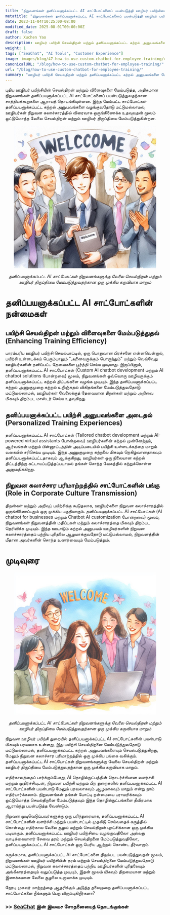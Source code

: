 ```yaml
---
title: "நிறுவனங்கள் தனிப்பயனாக்கப்பட்ட AI சாட்போட்களைப் பயன்படுத்தி ஊழியர் பயிற்சியை எவ்வாறு எளிதாக்கலாம்"
metatitle: "நிறுவனங்கள் தனிப்பயனாக்கப்பட்ட AI சாட்போட்களைப் பயன்படுத்தி ஊழியர் பயிற்சியை எவ்வாறு எளிதாக்கலாம் | SeaChat உடன் அடுத்த தலைமுறை சாட்போட்களை உருவாக்குதல் தொடர்"
date: 2023-11-04T10:25:00-08:00
modified_date: 2025-08-01T00:00:00Z
draft: false
author: Xuchen Yao
description: ஊழியர் பயிற்சி செயல்திறன் மற்றும் தனிப்பயனாக்கப்பட்ட கற்றல் அனுபவங்களை மேம்படுத்துவதில் தனிப்பயனாக்கப்பட்ட AI சாட்போட்களின் புரட்சிகரமான பங்கை ஆராயுங்கள், மேலும் நிறுவன கலாச்சார பரிமாற்றம் மற்றும் வணிக செயல்திறன் மேம்பாட்டில் அவற்றின் முக்கிய பங்கை பகுப்பாய்வு செய்யுங்கள்.
weight: 1
tags: ["SeaChat", "AI Tools", "Customer Experience"]
image: images/blog/47-how-to-use-custom-chatbot-for-employee-training/47-how-to-use-custom-chatbot-for-employee-training.png
canonicalURL: "/blog/how-to-use-custom-chatbot-for-employee-training/"
url: "/blog/how-to-use-custom-chatbot-for-employee-training/"
summary: "ஊழியர் பயிற்சி செயல்திறன் மற்றும் தனிப்பயனாக்கப்பட்ட கற்றல் அனுபவங்களை மேம்படுத்துவதில் தனிப்பயனாக்கப்பட்ட AI சாட்போட்களின் புரட்சிகரமான பங்கை ஆராயுங்கள், மேலும் நிறுவன கலாச்சார பரிமாற்றம் மற்றும் வணிக செயல்திறன் மேம்பாட்டில் அவற்றின் முக்கிய பங்கை பகுப்பாய்வு செய்யுங்கள்."
---
```


புதிய ஊழியர் பயிற்சியின் செயல்திறன் மற்றும் விளைவுகளை மேம்படுத்த, அதிகமான நிறுவனங்கள் தனிப்பயனாக்கப்பட்ட AI சாட்போட்களைப் பயன்படுத்துவதற்கான சாத்தியக்கூறுகளை ஆராயத் தொடங்கியுள்ளன. இந்த மேம்பட்ட சாட்போட்கள் தனிப்பயனாக்கப்பட்ட கற்றல் அனுபவங்களை வழங்குவதோடு மட்டுமல்லாமல், ஊழியர்கள் நிறுவன கலாச்சாரத்தில் விரைவாக ஒருங்கிணைக்க உதவுவதன் மூலம் ஒட்டுமொத்த வேலை செயல்திறன் மற்றும் ஊழியர் திருப்தியை மேம்படுத்துகின்றன.

<center>
<img height="450px" src="/images/blog/47-how-to-use-custom-chatbot-for-employee-training/1-custom-chatbot-makes-onboarding-easy.jpeg" alt="தனிப்பயனாக்கப்பட்ட AI சாட்போட்கள் நிறுவனங்களுக்கு வேலை செயல்திறன் மற்றும் ஊழியர் திருப்தியை மேம்படுத்துவதற்கான ஒரு முக்கிய கருவியாக மாறும்"/>

*தனிப்பயனாக்கப்பட்ட AI சாட்போட்கள் நிறுவனங்களுக்கு வேலை செயல்திறன் மற்றும் ஊழியர் திருப்தியை மேம்படுத்துவதற்கான ஒரு முக்கிய கருவியாக மாறும்*
</center>


# தனிப்பயனாக்கப்பட்ட AI சாட்போட்களின் நன்மைகள்

## பயிற்சி செயல்திறன் மற்றும் விளைவுகளை மேம்படுத்துதல் (Enhancing Training Efficiency)
பாரம்பரிய ஊழியர் பயிற்சி செயல்பாட்டில், ஒரு பொதுவான பிரச்சனை என்னவென்றால், பயிற்சி உள்ளடக்கம் பெரும்பாலும் "அனைவருக்கும் பொருந்தும்" மற்றும் வெவ்வேறு ஊழியர்களின் தனிப்பட்ட தேவைகளை பூர்த்தி செய்ய முடியாது. இருப்பினும், தனிப்பயனாக்கப்பட்ட AI சாட்போட்கள் (Custom AI chatbot development மற்றும் AI chatbot solutions போன்றவை) மூலம், நிறுவனங்கள் ஒவ்வொரு ஊழியருக்கும் தனிப்பயனாக்கப்பட்ட கற்றல் திட்டங்களை வழங்க முடியும். இந்த தனிப்பயனாக்கப்பட்ட கற்றல் அணுகுமுறை கற்றல் உறிஞ்சுதல் விகிதங்களை மேம்படுத்துவதோடு மட்டுமல்லாமல், ஊழியர்கள் வேலைக்குத் தேவையான திறன்கள் மற்றும் அறிவை மிகவும் திறம்பட மாஸ்டர் செய்ய உதவுகிறது.

## தனிப்பயனாக்கப்பட்ட பயிற்சி அனுபவங்களை அடைதல் (Personalized Training Experiences)
தனிப்பயனாக்கப்பட்ட AI சாட்போட்கள் (Tailored chatbot development மற்றும் AI-powered virtual assistants போன்றவை) ஊழியர்களின் கற்றல் முன்னேற்றம், ஆர்வங்கள் மற்றும் பின்னூட்டத்தின் அடிப்படையில் பயிற்சி உள்ளடக்கத்தை மாறும் வகையில் சரிசெய்ய முடியும். இந்த அணுகுமுறை கற்றலை மிகவும் நெகிழ்வானதாகவும் தனிப்பயனாக்கப்பட்டதாகவும் ஆக்குகிறது, ஊழியர்கள் ஒரு நிலையான கற்றல் திட்டத்திற்கு கட்டாயப்படுத்தப்படாமல் தங்கள் சொந்த வேகத்தில் கற்றுக்கொள்ள அனுமதிக்கிறது.

## நிறுவன கலாச்சார பரிமாற்றத்தில் சாட்போட்களின் பங்கு (Role in Corporate Culture Transmission)
திறன்கள் மற்றும் அறிவுப் பயிற்சிக்கு கூடுதலாக, ஊழியர்களை நிறுவன கலாச்சாரத்தில் ஒருங்கிணைப்பதும் ஒரு முக்கிய பகுதியாகும். தனிப்பயனாக்கப்பட்ட AI சாட்போட்கள் (AI chatbot for businesses மற்றும் Chatbot AI customization போன்றவை) மூலம், நிறுவனங்கள் நிறுவனத்தின் மதிப்புகள் மற்றும் கலாச்சாரத்தை மிகவும் திறம்பட தெரிவிக்க முடியும். இந்த ஊடாடும் கற்றல் அனுபவம் ஊழியர்களின் நிறுவன கலாச்சாரத்தைப் பற்றிய புரிதலை ஆழமாக்குவதோடு மட்டுமல்லாமல், நிறுவனத்தின் மீதான அவர்களின் சொந்த உணர்வையும் மேம்படுத்தும்.


# முடிவுரை

<center>
<img height="450px" src="/images/blog/47-how-to-use-custom-chatbot-for-employee-training/2-focus-on-employee-happiness-by-smooth-training.jpeg" alt="தனிப்பயனாக்கப்பட்ட AI சாட்போட்கள் நிறுவனங்களுக்கு வேலை செயல்திறன் மற்றும் ஊழியர் திருப்தியை மேம்படுத்துவதற்கான ஒரு முக்கிய கருவியாக மாறும்"/>

*தனிப்பயனாக்கப்பட்ட AI சாட்போட்கள் நிறுவனங்களுக்கு வேலை செயல்திறன் மற்றும் ஊழியர் திருப்தியை மேம்படுத்துவதற்கான ஒரு முக்கிய கருவியாக மாறும்*
</center>

நிறுவன ஊழியர் பயிற்சி துறையில் தனிப்பயனாக்கப்பட்ட AI சாட்போட்களின் பயன்பாடு மிகவும் பரவலாக உள்ளது, இது பயிற்சி செயல்திறனை மேம்படுத்துவதோடு மட்டுமல்லாமல், தனிப்பயனாக்கப்பட்ட கற்றல் அனுபவங்களையும் செயல்படுத்துகிறது, மேலும் நிறுவன கலாச்சார பரிமாற்றத்தில் ஒரு முக்கிய பங்கை வகிக்கும். தனிப்பயனாக்கப்பட்ட AI சாட்போட்கள் நிறுவனங்களுக்கு வேலை செயல்திறன் மற்றும் ஊழியர் திருப்தியை மேம்படுத்துவதற்கான ஒரு முக்கிய கருவியாக மாறும்.

எதிர்காலத்தைப் பார்க்கும்போது, AI தொழில்நுட்பத்தின் தொடர்ச்சியான வளர்ச்சி மற்றும் முதிர்ச்சியுடன், நிறுவன பயிற்சி மற்றும் பிற துறைகளில் தனிப்பயனாக்கப்பட்ட AI சாட்போட்களின் பயன்பாடு மேலும் பரவலாகவும் ஆழமாகவும் மாறும் என்று நாம் எதிர்பார்க்கலாம். நிறுவனங்கள் தங்கள் போட்டி நன்மையை பராமரிக்கவும் ஒட்டுமொத்த செயல்திறனை மேம்படுத்தவும் இந்த தொழில்நுட்பங்களை தீவிரமாக ஆராய்ந்து பயன்படுத்த வேண்டும்.

நிறுவன முடிவெடுப்பவர்களுக்கு ஒரு பரிந்துரையாக, தனிப்பயனாக்கப்பட்ட AI சாட்போட்களின் வளர்ச்சி மற்றும் பயன்பாட்டில் முதலீடு செய்வதைக் கருத்தில் கொள்வது எதிர்கால வேலை சூழல் மற்றும் செயல்திறன் புரட்சிக்கான ஒரு முக்கிய படியாகும். தனிப்பயனாக்கப்பட்ட ஊழியர் பயிற்சியை வழங்குவதிலோ அல்லது வாடிக்கையாளர் சேவை தரம் மற்றும் செயல்திறனை மேம்படுத்துவதிலோ, தனிப்பயனாக்கப்பட்ட AI சாட்போட்கள் ஒரு பெரிய ஆற்றல் கொண்ட தீர்வாகும்.

சுருக்கமாக, தனிப்பயனாக்கப்பட்ட AI சாட்போட்களை திறம்பட பயன்படுத்துவதன் மூலம், நிறுவனங்கள் ஊழியர் பயிற்சியின் தரம் மற்றும் செயல்திறனை மேம்படுத்துவதோடு மட்டுமல்லாமல், நிறுவன கலாச்சாரத்தைப் பற்றிய ஊழியர்களின் புரிதலையும் அங்கீகாரத்தையும் வலுப்படுத்த முடியும், இதன் மூலம் மிகவும் திறமையான மற்றும் இணக்கமான வேலை சூழலை உருவாக்க முடியும்.

நேரடி முகவர் மாற்றத்தை ஆதரிக்கும் அடுத்த தலைமுறை தனிப்பயனாக்கப்பட்ட சாட்போட்களை நீங்களும் பெற விரும்புகிறீர்களா?

### >> [SeaChat](https://chat.seasalt.ai/?utm_source=blog) இன் இலவச சோதனையைத் தொடங்குங்கள்

